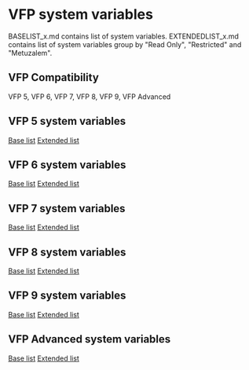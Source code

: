 # VFP system variables
BASELIST_x.md contains list of system variables.
EXTENDEDLIST_x.md contains list of system variables group by "Read Only", "Restricted" and "Metuzalem".

## VFP Compatibility
VFP 5, VFP 6, VFP 7, VFP 8, VFP 9, VFP Advanced

## VFP 5 system variables
[Base list](out/BASELIST_5.md)
[Extended list](out/EXTENDEDLIST_5.md)

## VFP 6 system variables
[Base list](out/BASELIST_6.md)
[Extended list](out/EXTENDEDLIST_6.md)

## VFP 7 system variables
[Base list](out/BASELIST_7.md)
[Extended list](out/EXTENDEDLIST_7.md)

## VFP 8 system variables
[Base list](out/BASELIST_8.md)
[Extended list](out/EXTENDEDLIST_8.md)

## VFP 9 system variables
[Base list](out/BASELIST_9.md)
[Extended list](out/EXTENDEDLIST_9.md)

## VFP Advanced system variables
[Base list](out/BASELIST_A.md)
[Extended list](out/EXTENDEDLIST_A.md)

